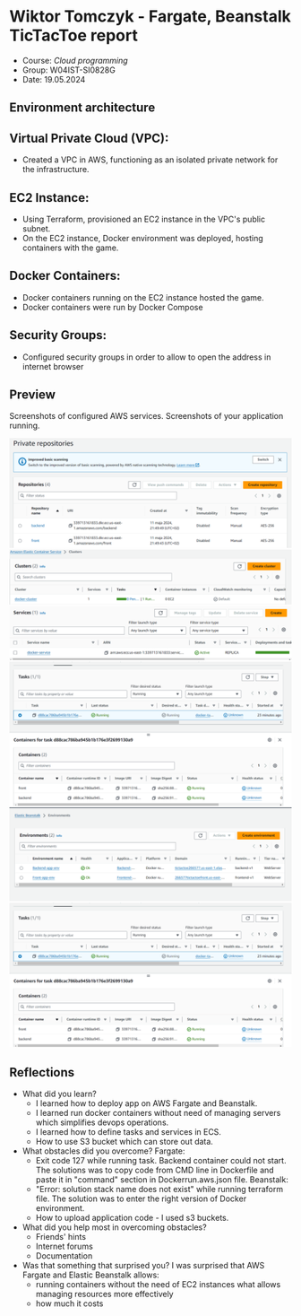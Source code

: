 # Wiktor Tomczyk - Fargate, Beanstalk TicTacToe report

- Course: *Cloud programming*
- Group: W04IST-SI0828G
- Date: 19.05.2024

## Environment architecture

## Virtual Private Cloud (VPC):
  * Created a VPC in AWS, functioning as an isolated private network for the infrastructure.
## EC2 Instance:
  * Using Terraform, provisioned an EC2 instance in the VPC's public subnet.
  * On the EC2 instance, Docker environment was deployed, hosting containers with the game.
## Docker Containers:
  * Docker containers running on the EC2 instance hosted the game.
  * Docker containers were run by Docker Compose
## Security Groups:
  * Configured security groups in order to allow to open the address in internet browser

## Preview

Screenshots of configured AWS services. Screenshots of your application running.

![img6](img/ecr.png)
![img1](img/ecs.png)
![img2](img/service.png)
![img3](img/task.png)
![img4](img/envs.png)
![img5](img/task.png)

## Reflections

- What did you learn?
  - I learned how to deploy app on AWS Fargate and Beanstalk.
  - I learned run docker containers without need of managing servers which simplifies devops operations.
  - I learned how to define tasks and services in ECS.
  - How to use S3 bucket which can store out data.
- What obstacles did you overcome?
    Fargate:
    - Exit code 127 while running task. Backend container could not start. The solutions was to copy code from CMD line in Dockerfile and paste it in "command" section in Dockerrun.aws.json file.
    Beanstalk:
    - "Error: solution stack name does not exist" while running terraform file. The solution was to enter the right version of Docker environment.
    - How to upload application code - I used s3 buckets. 
- What did you help most in overcoming obstacles?
  - Friends' hints
  - Internet forums
  - Documentation
- Was that something that surprised you?
  I was surprised that AWS Fargate and Elastic Beanstalk allows:
    - running containers without the need of EC2 instances what allows managing resources more effectively
    - how much it costs

